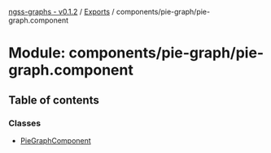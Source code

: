 [ngss-graphs - v0.1.2](../README.md) / [Exports](../modules.md) / components/pie-graph/pie-graph.component

# Module: components/pie-graph/pie-graph.component

## Table of contents

### Classes

- [PieGraphComponent](../classes/components_pie_graph_pie_graph_component.piegraphcomponent.md)
